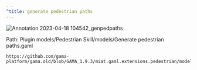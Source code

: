 ```yaml
---
^title: generate pedestrian paths
---
```


![Annotation 2023-04-18 104542_genpedpaths](https://user-images.githubusercontent.com/4437331/232725750-04633191-2e66-496e-9a5f-09f830a4cfbc.png)

Path: Plugin models/Pedestrian Skill/models/Generate pedestrian paths.gaml

```gaml reference
https://github.com/gama-platform/gama.old/blob/GAMA_1.9.3/miat.gaml.extensions.pedestrian/models/Pedestrian%20Skill/models/Generate%20pedestrian%20paths.gaml
```